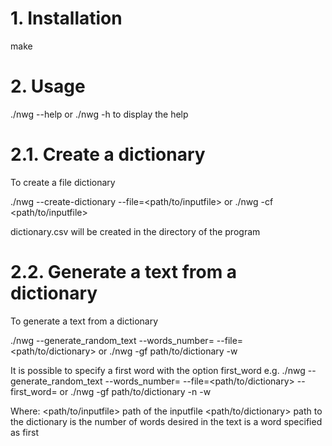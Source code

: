 # 1. Installation
make

# 2. Usage
./nwg --help
or
./nwg -h
to display the help

# 2.1. Create a dictionary
To create a file dictionary

./nwg --create-dictionary --file=<path/to/inputfile>
or
./nwg -cf <path/to/inputfile>

dictionary.csv will be created in the directory of the program

# 2.2. Generate a text from a dictionary
To generate a text from a dictionary

./nwg --generate_random_text --words_number=<n> --file=<path/to/dictionary>
or
./nwg -gf path/to/dictionary -w <n>

It is possible to specify a first word with the option first_word
e.g.
./nwg --generate_random_text --words_number=<n> --file=<path/to/dictionary> --first_word=<word>
or
./nwg -gf path/to/dictionary -n <n> -w <word>

Where:
<path/to/inputfile> path of the inputfile
<path/to/dictionary> path to the dictionary
<n> is the number of words desired in the text
<word> is a word specified as first
